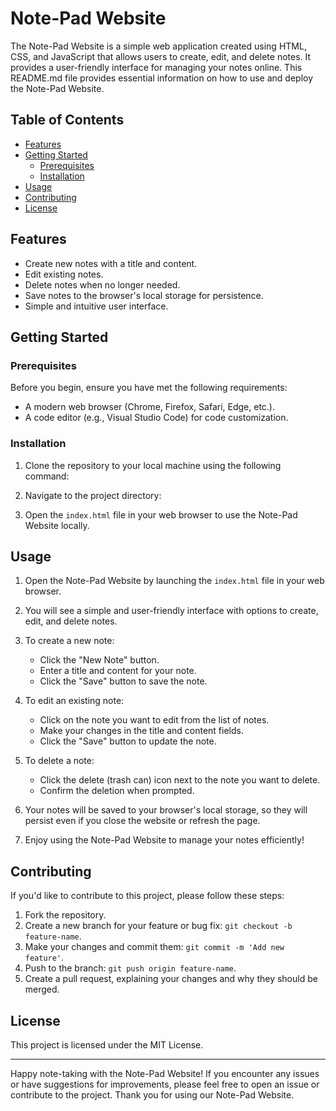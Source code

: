# Note-Pad Website

The Note-Pad Website is a simple web application created using HTML, CSS, and JavaScript that allows users to create, edit, and delete notes. It provides a user-friendly interface for managing your notes online. This README.md file provides essential information on how to use and deploy the Note-Pad Website.

## Table of Contents

- [Features](#features)
- [Getting Started](#getting-started)
  - [Prerequisites](#prerequisites)
  - [Installation](#installation)
- [Usage](#usage)
- [Contributing](#contributing)
- [License](#license)

## Features

- Create new notes with a title and content.
- Edit existing notes.
- Delete notes when no longer needed.
- Save notes to the browser's local storage for persistence.
- Simple and intuitive user interface.

## Getting Started

### Prerequisites

Before you begin, ensure you have met the following requirements:

- A modern web browser (Chrome, Firefox, Safari, Edge, etc.).
- A code editor (e.g., Visual Studio Code) for code customization.

### Installation

1. Clone the repository to your local machine using the following command:

2. Navigate to the project directory:

3. Open the `index.html` file in your web browser to use the Note-Pad Website locally.

## Usage

1. Open the Note-Pad Website by launching the `index.html` file in your web browser.

2. You will see a simple and user-friendly interface with options to create, edit, and delete notes.

3. To create a new note:
   - Click the "New Note" button.
   - Enter a title and content for your note.
   - Click the "Save" button to save the note.

4. To edit an existing note:
   - Click on the note you want to edit from the list of notes.
   - Make your changes in the title and content fields.
   - Click the "Save" button to update the note.

5. To delete a note:
   - Click the delete (trash can) icon next to the note you want to delete.
   - Confirm the deletion when prompted.

6. Your notes will be saved to your browser's local storage, so they will persist even if you close the website or refresh the page.

7. Enjoy using the Note-Pad Website to manage your notes efficiently!

## Contributing

If you'd like to contribute to this project, please follow these steps:

1. Fork the repository.
2. Create a new branch for your feature or bug fix: `git checkout -b feature-name`.
3. Make your changes and commit them: `git commit -m 'Add new feature'`.
4. Push to the branch: `git push origin feature-name`.
5. Create a pull request, explaining your changes and why they should be merged.

## License

This project is licensed under the MIT License.

---

Happy note-taking with the Note-Pad Website! If you encounter any issues or have suggestions for improvements, please feel free to open an issue or contribute to the project. Thank you for using our Note-Pad Website.
